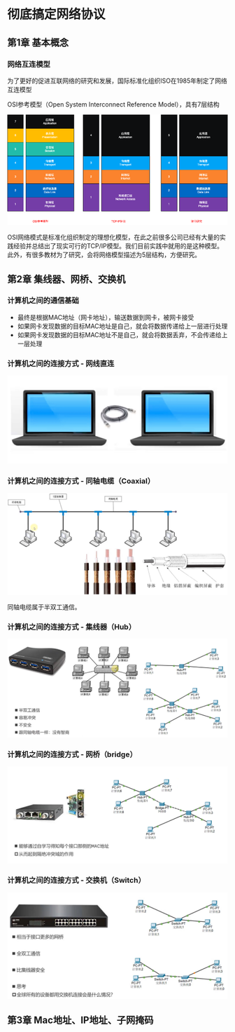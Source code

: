 # 彻底搞定网络协议

## 第1章 基本概念

### 网络互连模型

为了更好的促进互联网络的研究和发展，国际标准化组织ISO在1985年制定了网络互连模型

OSI参考模型（Open System Interconnect Reference Model），具有7层结构

![网络模型](media/16572657698296/%E7%BD%91%E7%BB%9C%E6%A8%A1%E5%9E%8B.png)

OSI网络模式是标准化组织制定的理想化模型，在此之前很多公司已经有大量的实践经验并总结出了现实可行的TCP/IP模型。我们目前实践中就用的是这种模型。此外，有很多教材为了研究，会将网络模型描述为5层结构，方便研究。


## 第2章 集线器、网桥、交换机

### 计算机之间的通信基础

* 最终是根据MAC地址（网卡地址），输送数据到网卡，被网卡接受
* 如果网卡发现数据的目标MAC地址是自己，就会将数据传递给上一层进行处理
* 如果网卡发现数据的目标MAC地址不是自己，就会将数据丢弃，不会传递给上一层处理


### 计算机之间的连接方式 - 网线直连


![](media/16572657698296/16572839060681.jpg)



### 计算机之间的连接方式 - 同轴电缆（Coaxial）

![](media/16572657698296/16572839726863.jpg)


同轴电缆属于半双工通信。


### 计算机之间的连接方式 - 集线器（Hub）

![](media/16572657698296/16572850229490.jpg)


### 计算机之间的连接方式 - 网桥（bridge）

![](media/16572657698296/16572947033067.jpg)


### 计算机之间的连接方式 - 交换机（Switch）

![](media/16572657698296/16572959827206.jpg)


## 第3章 Mac地址、IP地址、子网掩码




